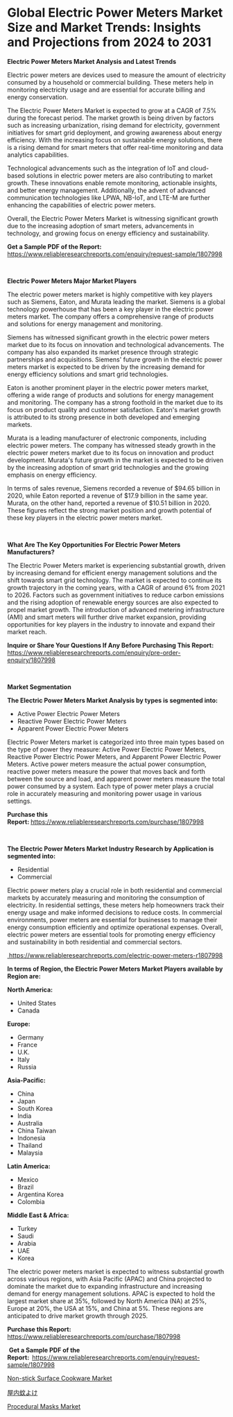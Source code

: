 <p><h1>Global Electric Power Meters Market Size and Market Trends: Insights and Projections from 2024 to 2031</h1></p><p><strong>Electric Power Meters Market Analysis and Latest Trends</strong></p>
<p><p>Electric power meters are devices used to measure the amount of electricity consumed by a household or commercial building. These meters help in monitoring electricity usage and are essential for accurate billing and energy conservation.</p><p>The Electric Power Meters Market is expected to grow at a CAGR of 7.5% during the forecast period. The market growth is being driven by factors such as increasing urbanization, rising demand for electricity, government initiatives for smart grid deployment, and growing awareness about energy efficiency. With the increasing focus on sustainable energy solutions, there is a rising demand for smart meters that offer real-time monitoring and data analytics capabilities.</p><p>Technological advancements such as the integration of IoT and cloud-based solutions in electric power meters are also contributing to market growth. These innovations enable remote monitoring, actionable insights, and better energy management. Additionally, the advent of advanced communication technologies like LPWA, NB-IoT, and LTE-M are further enhancing the capabilities of electric power meters.</p><p>Overall, the Electric Power Meters Market is witnessing significant growth due to the increasing adoption of smart meters, advancements in technology, and growing focus on energy efficiency and sustainability.</p></p>
<p><strong>Get a Sample PDF of the Report:&nbsp;</strong> <a href="https://www.reliableresearchreports.com/enquiry/request-sample/1807998">https://www.reliableresearchreports.com/enquiry/request-sample/1807998</a></p>
<p>&nbsp;</p>
<p><strong>Electric Power Meters Major Market Players</strong></p>
<p><p>The electric power meters market is highly competitive with key players such as Siemens, Eaton, and Murata leading the market. Siemens is a global technology powerhouse that has been a key player in the electric power meters market. The company offers a comprehensive range of products and solutions for energy management and monitoring.</p><p>Siemens has witnessed significant growth in the electric power meters market due to its focus on innovation and technological advancements. The company has also expanded its market presence through strategic partnerships and acquisitions. Siemens' future growth in the electric power meters market is expected to be driven by the increasing demand for energy efficiency solutions and smart grid technologies.</p><p>Eaton is another prominent player in the electric power meters market, offering a wide range of products and solutions for energy management and monitoring. The company has a strong foothold in the market due to its focus on product quality and customer satisfaction. Eaton's market growth is attributed to its strong presence in both developed and emerging markets.</p><p>Murata is a leading manufacturer of electronic components, including electric power meters. The company has witnessed steady growth in the electric power meters market due to its focus on innovation and product development. Murata's future growth in the market is expected to be driven by the increasing adoption of smart grid technologies and the growing emphasis on energy efficiency.</p><p>In terms of sales revenue, Siemens recorded a revenue of $94.65 billion in 2020, while Eaton reported a revenue of $17.9 billion in the same year. Murata, on the other hand, reported a revenue of $10.51 billion in 2020. These figures reflect the strong market position and growth potential of these key players in the electric power meters market.</p></p>
<p>&nbsp;</p>
<p><strong>What Are The Key Opportunities For Electric Power Meters Manufacturers?</strong></p>
<p><p>The Electric Power Meters market is experiencing substantial growth, driven by increasing demand for efficient energy management solutions and the shift towards smart grid technology. The market is expected to continue its growth trajectory in the coming years, with a CAGR of around 6% from 2021 to 2026. Factors such as government initiatives to reduce carbon emissions and the rising adoption of renewable energy sources are also expected to propel market growth. The introduction of advanced metering infrastructure (AMI) and smart meters will further drive market expansion, providing opportunities for key players in the industry to innovate and expand their market reach.</p></p>
<p><strong>Inquire or Share Your Questions If Any Before Purchasing This Report:</strong> <a href="https://www.reliableresearchreports.com/enquiry/pre-order-enquiry/1807998">https://www.reliableresearchreports.com/enquiry/pre-order-enquiry/1807998</a></p>
<p>&nbsp;</p>
<p><strong>Market Segmentation</strong></p>
<p><strong>The Electric Power Meters Market Analysis by types is segmented into:</strong></p>
<p><ul><li>Active Power Electric Power Meters</li><li>Reactive Power Electric Power Meters</li><li>Apparent Power Electric Power Meters</li></ul></p>
<p><p>Electric Power Meters market is categorized into three main types based on the type of power they measure: Active Power Electric Power Meters, Reactive Power Electric Power Meters, and Apparent Power Electric Power Meters. Active power meters measure the actual power consumption, reactive power meters measure the power that moves back and forth between the source and load, and apparent power meters measure the total power consumed by a system. Each type of power meter plays a crucial role in accurately measuring and monitoring power usage in various settings.</p></p>
<p><strong>Purchase this Report:&nbsp;</strong><a href="https://www.reliableresearchreports.com/purchase/1807998">https://www.reliableresearchreports.com/purchase/1807998</a></p>
<p>&nbsp;</p>
<p><strong>The Electric Power Meters Market Industry Research by Application is segmented into:</strong></p>
<p><ul><li>Residential</li><li>Commercial</li></ul></p>
<p><p>Electric power meters play a crucial role in both residential and commercial markets by accurately measuring and monitoring the consumption of electricity. In residential settings, these meters help homeowners track their energy usage and make informed decisions to reduce costs. In commercial environments, power meters are essential for businesses to manage their energy consumption efficiently and optimize operational expenses. Overall, electric power meters are essential tools for promoting energy efficiency and sustainability in both residential and commercial sectors.</p></p>
<p><a href="https://www.reliableresearchreports.com/electric-power-meters-r1807998">&nbsp;https://www.reliableresearchreports.com/electric-power-meters-r1807998</a></p>
<p><strong>In terms of Region, the Electric Power Meters Market Players available by Region are:</strong></p>
<p>
    <p> <strong> North America: </strong>
        <ul>
            <li>United States</li>
            <li>Canada</li>
        </ul>
        </p> 
    <p> <strong> Europe: </strong>
        <ul>
            <li>Germany</li>
            <li>France</li>
            <li>U.K.</li>
            <li>Italy</li>
            <li>Russia</li>
        </ul>
        </p> 
    <p> <strong> Asia-Pacific: </strong>
        <ul>
            <li>China</li>
            <li>Japan</li>
            <li>South Korea</li>
            <li>India</li>
            <li>Australia</li>
            <li>China Taiwan</li>
            <li>Indonesia</li>
            <li>Thailand</li>
            <li>Malaysia</li>
        </ul>
        </p> 
    <p> <strong> Latin America: </strong>
        <ul>
            <li>Mexico</li>
            <li>Brazil</li>
            <li>Argentina Korea</li>
            <li>Colombia</li>
        </ul>
        </p> 
    <p> <strong> Middle East & Africa: </strong>
        <ul>
            <li>Turkey</li>
            <li>Saudi</li>
            <li>Arabia</li>
            <li>UAE</li>
            <li>Korea</li>
        </ul>
    </p>
    </p>
<p><p>The electric power meters market is expected to witness substantial growth across various regions, with Asia Pacific (APAC) and China projected to dominate the market due to expanding infrastructure and increasing demand for energy management solutions. APAC is expected to hold the largest market share at 35%, followed by North America (NA) at 25%, Europe at 20%, the USA at 15%, and China at 5%. These regions are anticipated to drive market growth through 2025.</p></p>
<p><strong>Purchase this Report: </strong><a href="https://www.reliableresearchreports.com/purchase/1807998">https://www.reliableresearchreports.com/purchase/1807998</a></p>
<p>&nbsp;<strong>Get a Sample PDF of the Report:&nbsp;&nbsp;</strong><a href="https://www.reliableresearchreports.com/enquiry/request-sample/1807998">https://www.reliableresearchreports.com/enquiry/request-sample/1807998</a></p>
<p><strong></strong></p>
<p><p><a href="https://www.linkedin.com/pulse/non-stick-surface-cookware-market-size-trends-complete-industry-ww1vf?trackingId=M15fHRvnhztPctjiOA9%2Fzg%3D%3D">Non-stick Surface Cookware Market</a></p><p><a href="https://github.com/lily-u-genius/Market-Research-Report-List-1/blob/main/900464632297.md">屋内蚊よけ</a></p><p><a href="https://www.linkedin.com/pulse/decoding-procedural-masks-market-metrics-share-trends-growth-yramc?trackingId=0TRf63PmFZQpdfjqSN2h6A%3D%3D">Procedural Masks Market</a></p></p>